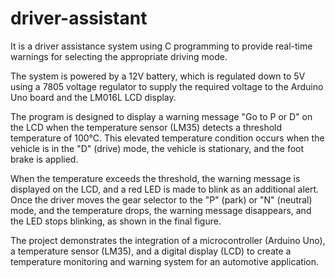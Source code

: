 # driver-assistant
It is a driver assistance system using C programming to provide real-time warnings for selecting the appropriate driving mode.

The system is powered by a 12V battery, which is regulated down to 5V using a 7805 voltage regulator to supply the required voltage to the Arduino Uno board and the LM016L LCD display.

The program is designed to display a warning message "Go to P or D" on the LCD when the temperature sensor (LM35) detects a threshold temperature of 100°C. This elevated temperature condition occurs when the vehicle is in the "D" (drive) mode, the vehicle is stationary, and the foot brake is applied.

When the temperature exceeds the threshold, the warning message is displayed on the LCD, and a red LED is made to blink as an additional alert. Once the driver moves the gear selector to the "P" (park) or "N" (neutral) mode, and the temperature drops, the warning message disappears, and the LED stops blinking, as shown in the final figure.

The project demonstrates the integration of a microcontroller (Arduino Uno), a temperature sensor (LM35), and a digital display (LCD) to create a temperature monitoring and warning system for an automotive application.
